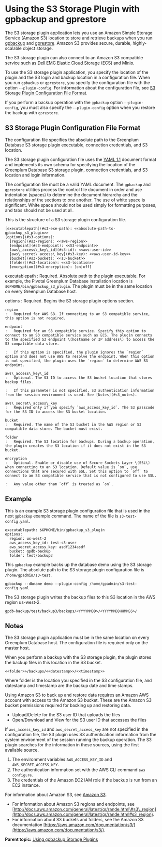# Using the S3 Storage Plugin with gpbackup and gprestore 

The S3 storage plugin application lets you use an Amazon Simple Storage Service \(Amazon S3\) location to store and retrieve backups when you run [gpbackup](../../utility_guide/admin_utilities/gpbackup.html) and [gprestore](../../utility_guide/admin_utilities/gprestore.html). Amazon S3 provides secure, durable, highly-scalable object storage.

The S3 storage plugin can also connect to an Amazon S3 compatible service such as [Dell EMC Elastic Cloud Storage](https://www.emc.com/en-us/storage/ecs/index.htm) \(ECS\) and [Minio](https://www.minio.io/).

To use the S3 storage plugin application, you specify the location of the plugin and the S3 login and backup location in a configuration file. When you run `gpbackup` or `gprestore`, you specify the configuration file with the option `--plugin-config`. For information about the configuration file, see [S3 Storage Plugin Configuration File Format](#s3-plugin-config).

If you perform a backup operation with the `gpbackup` option `--plugin-config`, you must also specify the `--plugin-config` option when you restore the backup with `gprestore`.

## S3 Storage Plugin Configuration File Format 

The configuration file specifies the absolute path to the Greenplum Database S3 storage plugin executable, connection credentials, and S3 location.

The S3 storage plugin configuration file uses the [YAML 1.1](http://yaml.org/spec/1.1/) document format and implements its own schema for specifying the location of the Greenplum Database S3 storage plugin, connection credentials, and S3 location and login information.

The configuration file must be a valid YAML document. The `gpbackup` and `gprestore` utilities process the control file document in order and use indentation \(spaces\) to determine the document hierarchy and the relationships of the sections to one another. The use of white space is significant. White space should not be used simply for formatting purposes, and tabs should not be used at all.

This is the structure of a S3 storage plugin configuration file.

```
[executablepath](#s3-exe-path): <<absolute-path-to-gpbackup_s3_plugin>>
[options](#s3-options): 
  [region](#s3-region): <<aws-region>>
  [endpoint](#s3-endpoint): <<S3-endpoint>>
  [aws\_access\_key\_id](#s3-id): <<aws-user-id>>
  [aws\_secret\_access\_key](#s3-key): <<aws-user-id-key>>
  [bucket](#s3-bucket): <<s3-bucket>>
  [folder](#s3-location): <<s3-location>>
  [encryption](#s3-encryption): [on|off]
```

executablepath
:   Required. Absolute path to the plugin executable. For example, the Pivotal Greenplum Database installation location is `$GPHOME/bin/gpbackup_s3_plugin`. The plugin must be in the same location on every Greenplum Database host.

options
:   Required. Begins the S3 storage plugin options section.

    region
    :   Required for AWS S3. If connecting to an S3 compatible service, this option is not required.

    endpoint
    :   Required for an S3 compatible service. Specify this option to connect to an S3 compatible service such as ECS. The plugin connects to the specified S3 endpoint \(hostname or IP address\) to access the S3 compatible data store.

    :   If this option is specified, the plugin ignores the `region` option and does not use AWS to resolve the endpoint. When this option is not specified, the plugin uses the `region` to determine AWS S3 endpoint.

    aws\_access\_key\_id
    :   Optional. The S3 ID to access the S3 bucket location that stores backup files.

    :   If this parameter is not specified, S3 authentication information from the session environment is used. See [Notes](#s3_notes).

    aws\_secret\_access\_key
    :   Required only if you specify `aws_access_key_id`. The S3 passcode for the S3 ID to access the S3 bucket location.

    bucket
    :   Required. The name of the S3 bucket in the AWS region or S3 compatible data store. The bucket must exist.

    folder
    :   Required. The S3 location for backups. During a backup operation, the plugin creates the S3 location if it does not exist in the S3 bucket.

    encryption
    :   Optional. Enable or disable use of Secure Sockets Layer \(SSL\) when connecting to an S3 location. Default value is `on`, use connections that are secured with SSL. Set this option to `off` to connect to an S3 compatible service that is not configured to use SSL.

    :   Any value other than `off` is treated as `on`.

## Example 

This is an example S3 storage plugin configuration file that is used in the next `gpbackup` example command. The name of the file is `s3-test-config.yaml`.

```
executablepath: $GPHOME/bin/gpbackup_s3_plugin
options: 
  region: us-west-2
  aws_access_key_id: test-s3-user
  aws_secret_access_key: asdf1234asdf
  bucket: gpdb-backup
  folder: test/backup3
```

This `gpbackup` example backs up the database demo using the S3 storage plugin. The absolute path to the S3 storage plugin configuration file is `/home/gpadmin/s3-test`.

```
gpbackup --dbname demo --plugin-config /home/gpadmin/s3-test-config.yaml
```

The S3 storage plugin writes the backup files to this S3 location in the AWS region us-west-2.

```
gpdb-backup/test/backup3/backups/<YYYYMMDD>/<YYYYMMDDHHMMSS>/
```

## Notes 

The S3 storage plugin application must be in the same location on every Greenplum Database host. The configuration file is required only on the master host.

When you perform a backup with the S3 storage plugin, the plugin stores the backup files in this location in the S3 bucket.

```
<<folder>>/backups/<<datestamp>>/<<timestamp>>
```

Where folder is the location you specified in the S3 configuration file, and datestamp and timestamp are the backup date and time stamps.

Using Amazon S3 to back up and restore data requires an Amazon AWS account with access to the Amazon S3 bucket. These are the Amazon S3 bucket permissions required for backing up and restoring data.

-   Upload/Delete for the S3 user ID that uploads the files
-   Open/Download and View for the S3 user ID that accesses the files

If `aws_access_key_id` and `aws_secret_access_key` are not specified in the configuration file, the S3 plugin uses S3 authentication information from the system environment of the session running the backup operation. The S3 plugin searches for the information in these sources, using the first available source.

1.  The environment variables `AWS_ACCESS_KEY_ID` and `AWS_SECRET_ACCESS_KEY`.
2.  The authentication information set with the AWS CLI command `aws configure`.
3.  The credentials of the Amazon EC2 IAM role if the backup is run from an EC2 instance.

For information about Amazon S3, see [Amazon S3](https://aws.amazon.com/s3/).

-   For information about Amazon S3 regions and endpoints, see [http://docs.aws.amazon.com/general/latest/gr/rande.html\#s3\_region](http://docs.aws.amazon.com/general/latest/gr/rande.html#s3_region).
-   For information about S3 buckets and folders, see the Amazon S3 documentation [https://aws.amazon.com/documentation/s3/](https://aws.amazon.com/documentation/s3/).

**Parent topic:** [Using gpbackup Storage Plugins](../managing/backup-plugins.html)

